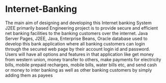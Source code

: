 # Internet-Banking
The main aim of designing and developing this Internet banking System J2EE primarily based Engineering project is to provide secure and efficient net banking facilities to the banking customers over the internet. Java Server Pages, J2EE, Java, Enterprise Beans, Oracle database used to develop this bank application where all banking customers can login through the secured web page by their account login id and password.  Users will have all options and features in that application like get money from western union, money transfer to others, make payments for electricity bills, mobile prepaid recharges, mobile bills, water bills etc, and send cash or money to inter banking as well as other banking customers by simply adding them as payees

